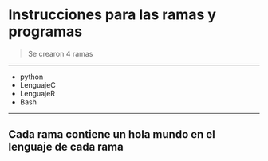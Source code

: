 # Instrucciones para las ramas y programas

> Se crearon 4 ramas 


___

* python
* LenguajeC 
* LenguajeR
* Bash
___

## Cada rama contiene un hola mundo en el lenguaje de cada rama
